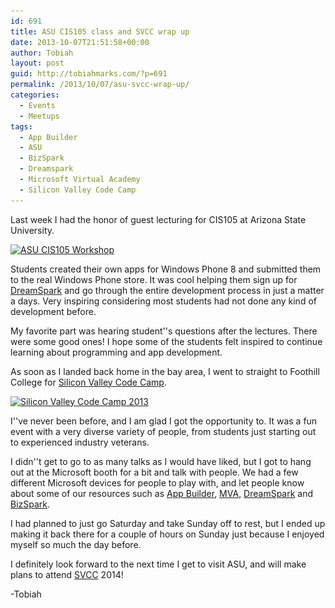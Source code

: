 ```yaml
---
id: 691
title: ASU CIS105 class and SVCC wrap up
date: 2013-10-07T21:51:58+00:00
author: Tobiah
layout: post
guid: http://tobiahmarks.com/?p=691
permalink: /2013/10/07/asu-svcc-wrap-up/
categories:
  - Events
  - Meetups
tags:
  - App Builder
  - ASU
  - BizSpark
  - Dreamspark
  - Microsoft Virtual Academy
  - Silicon Valley Code Camp
---
```

Last week I had the honor of guest lecturing for CIS105 at Arizona State University.

[<img class="aligncenter size-large wp-image-701" alt="ASU CIS105 Workshop" src="/assets/2013/10/asu.jpg?resize=604%2C339" width="604" height="339" srcset="/assets/2013/10/asu.jpg?resize=1024%2C576 1024w, /assets/2013/10/asu.jpg?resize=300%2C169 300w, /assets/2013/10/asu.jpg?w=1320 1320w" sizes="(max-width: 604px) 100vw, 604px" data-recalc-dims="1" />](/assets/2013/10/asu.jpg)
  
Students created their own apps for Windows Phone 8 and submitted them to the real Windows Phone store. It was cool helping them sign up for <a title="DreamSpark" href="https://www.dreamspark.com/" target="_blank">DreamSpark</a> and go through the entire development process in just a matter a days. Very inspiring considering most students had not done any kind of development before.

My favorite part was hearing student''s questions after the lectures. There were some good ones! I hope some of the students felt inspired to continue learning about programming and app development.

As soon as I landed back home in the bay area, I went to straight to Foothill College for <a title="Silicon Valley Code Camp" href="http://www.siliconvalley-codecamp.com/" target="_blank">Silicon Valley Code Camp</a>.

[<img class="aligncenter size-large wp-image-711" alt="Silicon Valley Code Camp 2013" src="/assets/2013/10/codecamp.jpg?resize=604%2C339" width="604" height="339" srcset="/assets/2013/10/codecamp.jpg?resize=1024%2C576 1024w, /assets/2013/10/codecamp.jpg?resize=300%2C169 300w, /assets/2013/10/codecamp.jpg?w=1320 1320w" sizes="(max-width: 604px) 100vw, 604px" data-recalc-dims="1" />](/assets/2013/10/codecamp.jpg)
  
I''ve never been before, and I am glad I got the opportunity to. It was a fun event with a very diverse variety of people, from students just starting out to experienced industry veterans.

I didn''t get to go to as many talks as I would have liked, but I got to hang out at the Microsoft booth for a bit and talk with people. We had a few different Microsoft devices for people to play with, and let people know about some of our resources such as <a title="App Builder" href="aka.ms/startbuilding" target="_blank">App Builder</a>, <a title="Microsoft Virtual Academy" href="http://www.microsoftvirtualacademy.com" target="_blank">MVA</a>, <a title="Dreamspark" href="https://www.dreamspark.com/" target="_blank">DreamSpark</a> and <a title="BizSpark" href="https://www.microsoft.com/bizspark/" target="_blank">BizSpark</a>.

I had planned to just go Saturday and take Sunday off to rest, but I ended up making it back there for a couple of hours on Sunday just because I enjoyed myself so much the day before.

I definitely look forward to the next time I get to visit ASU, and will make plans to attend <a title="Silicon Valley Code Camp" href="http://www.siliconvalley-codecamp.com/" target="_blank">SVCC</a> 2014!

-Tobiah